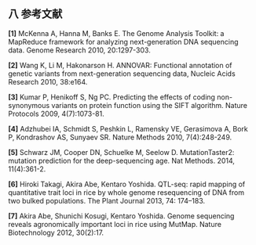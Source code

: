 ## 八 参考文献

**[1]** McKenna A, Hanna M, Banks E. The Genome Analysis Toolkit: a MapReduce framework for analyzing next-generation DNA sequencing data. Genome Research 2010, 20:1297-303.

**[2]** Wang K, Li M, Hakonarson H. ANNOVAR: Functional annotation of genetic variants from next-generation sequencing data, Nucleic Acids Research 2010, 38:e164.

**[3]** Kumar P, Henikoff S, Ng PC. Predicting the effects of coding non-synonymous variants on protein function using the SIFT algorithm. Nature Protocols 2009, 4(7):1073-81.

**[4]** Adzhubei IA, Schmidt S, Peshkin L, Ramensky VE, Gerasimova A, Bork P, Kondrashov AS, Sunyaev SR. Nature Methods 2010, 7(4):248-249.

**[5]** Schwarz JM, Cooper DN, Schuelke M, Seelow D. MutationTaster2: mutation prediction for the deep-sequencing age. Nat Methods. 2014, 11(4):361-2.

**[6]** Hiroki Takagi, Akira Abe, Kentaro Yoshida. QTL-seq: rapid mapping of quantitative trait loci in rice by whole genome resequencing of DNA from two bulked populations. The Plant Journal 2013, 74: 174–183.

**[7]** Akira Abe, Shunichi Kosugi, Kentaro Yoshida. Genome sequencing reveals agronomically important loci in rice using MutMap. Nature Biotechnology 2012, 30(2):17.
